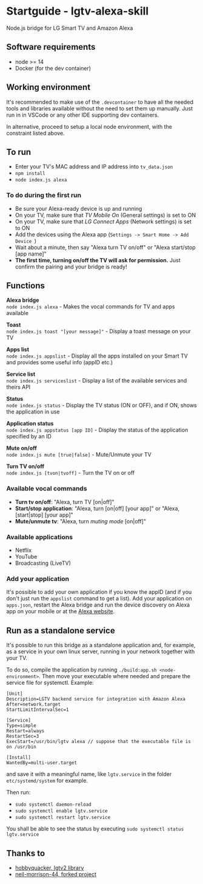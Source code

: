 # Startguide - lgtv-alexa-skill
Node.js bridge for LG Smart TV and Amazon Alexa

## Software requirements
- node >= 14
- Docker (for the dev container)

## Working environment
It's recommended to make use of the `.devcontainer` to have all the needed tools and libraries available without the need to set them up manually.
Just run in in VSCode or any other IDE supporting dev containers.

In alternative, proceed to setup a local node environment, with the constraint listed above.

## To run
- Enter your TV's MAC address and IP address into `tv_data.json`
- `npm install`
- `node index.js alexa`

### To do during the first run
- Be sure your Alexa-ready device is up and running
- On your TV, make sure that _TV Mobile On_ (General settings) is set to ON
- On your TV, make sure that _LG Connect Apps_ (Network settings) is set to ON
- Add the devices using the Alexa app (`Settings -> Smart Home -> Add Device `)
- Wait about a minute, then say "Alexa turn TV on/off" or "Alexa start/stop [app name]"
- **The first time, turning on/off the TV will ask for permission.** Just confirm the pairing and your bridge is ready!

## Functions
**Alexa bridge**<br/>
`node index.js alexa` - Makes the vocal commands for TV and apps available

**Toast**<br/>
`node index.js toast "[your message]"` - Display a toast message on your TV

**Apps list**<br/>
`node index.js appslist` - Display all the apps installed on your Smart TV and provides some useful info (appID etc.)

**Service list**<br/>
`node index.js serviceslist` - Display a list of the available services and theirs API

**Status**<br/>
`node index.js status` - Display the TV status (ON or OFF), and if ON, shows the application in use

**Application status**<br/>
`node index.js appstatus [app ID]` - Display the status of the application specified by an ID

**Mute on/off**<br/>
`node index.js mute [true|false]` - Mute/Unmute your TV

**Turn TV on/off**<br/>
`node index.js [tvon|tvoff]` - Turn the TV on or off

### Available vocal commands
- **Turn tv on/off**: "Alexa, turn TV [on|off]"
- **Start/stop application**: "Alexa, turn \[on|off\] \[your app\]" or "Alexa,\[start|stop\] \[your app\]"
- **Mute/unmute tv**: "Alexa, turn _muting mode_ \[on|off\]"

### Available applications
- Netflix
- YouTube
- Broadcasting (LiveTV)

### Add your application
It's possible to add your own application if you know the appID (and if you don't just run the `appslist` command to get a list).
Add your application on `apps.json`, restart the Alexa bridge and run the device discovery on Alexa app on your mobile or at the
[Alexa website](https://alexa.amazon.com).

## Run as a standalone service
It's possible to run this bridge as a standalone application and, for example, as a service in your own linux server, running in your network together with your TV.

To do so, compile the application by running `./build:app.sh <node-environment>`. Then move your executable where needed and prepare the service file for systemctl. Example:

```
[Unit]
Description=LGTV backend service for integration with Amazon Alexa
After=network.target
StartLimitIntervalSec=1

[Service]
Type=simple
Restart=always
RestartSec=3
ExecStart=/usr/bin/lgtv alexa // suppose that the executable file is on /usr/bin

[Install]
WantedBy=multi-user.target
```

and save it with a meaningful name, like `lgtv.service` in the folder `etc/systemd/system` for example.

Then run:

- `sudo systemctl daemon-reload`
- `sudo systemctl enable lgtv.service`
- `sudo systemctl restart lgtv.service`

You shall be able to see the status by executing `sudo systemctl status lgtv.service`

## Thanks to
- [hobbyquacker, lgtv2 library](https://github.com/hobbyquaker/lgtv2)
- [neil-morrison-44, forked project](https://github.com/neil-morrison44/lg-alexa-node)
